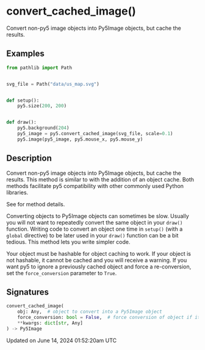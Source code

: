 # convert_cached_image()

Convert non-py5 image objects into Py5Image objects, but cache the results.

## Examples

<div class="example-table">

<div class="example-row"><div class="example-cell-image">

</div><div class="example-cell-code">

```python
from pathlib import Path


svg_file = Path("data/us_map.svg")


def setup():
    py5.size(200, 200)


def draw():
    py5.background(204)
    py5_image = py5.convert_cached_image(svg_file, scale=0.1)
    py5.image(py5_image, py5.mouse_x, py5.mouse_y)
```

</div></div>

</div>

## Description

Convert non-py5 image objects into Py5Image objects, but cache the results. This method is similar to [](sketch_convert_image) with the addition of an object cache. Both methods facilitate py5 compatibility with other commonly used Python libraries.

See [](sketch_convert_image) for method details.

Converting objects to Py5Image objects can sometimes be slow. Usually you will not want to repeatedly convert the same object in your `draw()` function. Writing code to convert an object one time in `setup()` (with a `global` directive) to be later used in your `draw()` function can be a bit tedious. This method lets you write simpler code.

Your object must be hashable for object caching to work. If your object is not hashable, it cannot be cached and you will receive a warning. If you want py5 to ignore a previously cached object and force a re-conversion, set the `force_conversion` parameter to `True`.

## Signatures

```python
convert_cached_image(
    obj: Any,  # object to convert into a Py5Image object
    force_conversion: bool = False,  # force conversion of object if it is already in the cache
    **kwargs: dict[str, Any]
) -> Py5Image
```

Updated on June 14, 2024 01:52:20am UTC
